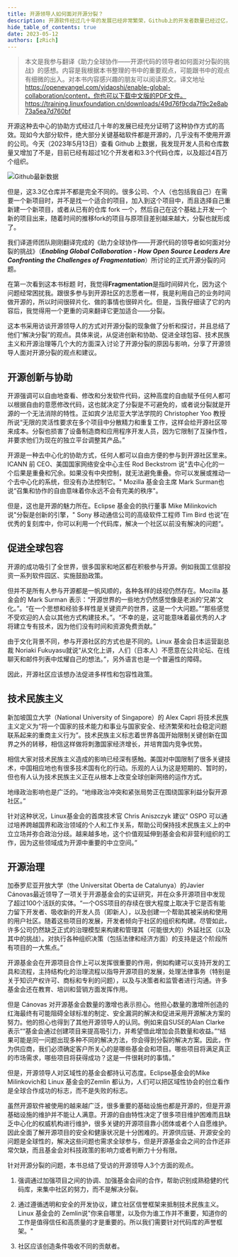 ```yaml
---
title: 开源领导人如何面对开源分裂？
description: 开源软件经过几十年的发展已经非常繁荣，Github上的开发者数量已经过亿，但是分裂现象也越来越严重，大量的优质资源用在重复开发上，另一方面分裂又确实促进创新。我们要开源反对分裂吗？
hide_table_of_contents: true
date: 2023-05-12
authors: [zRich]
---
```


>本文是我参与翻译《助力全球协作——开源代码的领导者如何面对分裂的挑战》的感想。内容是我根据本书整理的书中的重要观点，可能跟书中的观点有细微的出入。对本书内容感兴趣的朋友可以阅读原文。译文地址 https://openevangel.com/yidaoshi/enable-global-collaboration/content，你也可以下载中文版的PDF文件。https://training.linuxfoundation.cn/downloads/49d76f9cda7f9c2e8ab73a5ea7d760bf

开源这种去中心的协助方式经过几十年的发展已经充分证明了这种协作方式的高效。现如今大部分软件，绝大部分关键基础软件都是开源的，几乎没有不使用开源的公司。今天（2023年5月13日）查看 Github 上数据，我发现开发人员和仓库数量又增加了不是，目前已经有超过1亿个开发者和3.3个代码仓库，以及超过4百万个组织。

![Github最新数据](/img/blog/github-about-20230511.png)

但是，这3.3亿仓库并不都是完全不同的。很多公司、个人（也包括我自己）在需要一个新项目时，并不是找一个适合的项目，加入到这个项目中，而且选择自己重新建一个新项目，或者从已有的仓库 fork 一个，然后自己在这个基础上开发一个新的项目出来，随着时间的推移fork的项目与原项目差别越来越大，分裂也就形成了。

我们译道师团队刚刚翻译完成的《助力全球协作——开源代码的领导者如何面对分裂的挑战》（***Enabling Global Collaboration - How Open Source Leaders Are Confronting the Challenges of Fragmentation***）所讨论的正式开源分裂的问题。

在第一次看到这本书标题  时，我觉得**Fragmentation**是指时间碎片化，因为这个问题经常困扰我。跟很多参与到开源社区的志愿者一样，我是利用自己的业务时间做开源的，所以时间很碎片化、做的事情也很碎片化。但是，当我仔细读了它的内容后，我觉得用一个更重的词来翻译它更加适合——分裂。

这本书采用访谈开源领导人的方式对开源分裂的现象做了分析和探讨，并且总结了他们“解决分裂”的观点。具体来说，从促进创新和协助、促进全球包容、技术民族主义和开源治理等几个大的方面深入讨论了开源分裂的原因与影响，分享了开源领导人面对开源分裂的观点和建议。

## 开源创新与协助

开源强调可以自由地查看、修改和分发软件代码，这种高度的自由赋予任何人都可以根据自由的意愿修改代码，这也就决定了分裂是不可避免的，或者说分裂就是开源的一个无法消除的特性。正如宾夕法尼亚大学法学院的 Christopher Yoo 教授所说“无限的灵活性要求在多个项目中分散精力和重复工作，这样会给开源社区带来成本。分裂也损害了设备制造商和应用程序开发人员，因为它限制了互操作性，并要求他们为现在的独立平台调整其产品。”

开源是一种去中心化的协助方式，任何人都可以自由方便的参与到开源社区里来。ICANN 前 CEO、美国国家网络安全中心主任 Rod Beckstrom 说"去中心化的一个后果是重叠和冗余。如果没有中央控制，就无法避免重叠。你可以发展或推动一个去中心化的系统，但没有办法控制它。" Mozilla 基金会主席 Mark Surman也说“召集和协作的自由意味着你永远不会有完美的秩序"。

但是，这也是开源的魅力所在。Eclipse 基金会的执行董事 Mike Milinkovich 说"分裂是创新的引擎，" Sony 移动通信公司的高级软件工程师 Tim Bird 也说”在优秀的复刻库中，你可以利用一个代码库，解决一个社区以前没有解决的问题“。

## 促进全球包容

开源的成功吸引了全世界，很多国家和地区都在积极参与开源。例如我国工信部投资一系列软件园区、实施鼓励政策。

但并不是所有人参与开源都是一帆风顺的，各种各样的歧视仍然存在。Mozilla 基金会的 Mark Surman 表示：“开源世界的一些地方仍然感觉像是老派的‘兄弟’文化。”。“在一个思想和经验多样性是关键资产的世界，这是一个大问题。”“那些感觉不受欢迎的人会以其他方式构建技术。”。“不幸的是，这可能意味着最优秀的人才将建立专有技术，因为他们没有时间和资源免费贡献。”

由于文化背景不同，参与开源社区的方式也是不同的。Linux 基金会日本运营副总裁 Noriaki Fukuyasu就说“从文化上讲，人们（日本人）不愿意在公共论坛、在线聊天和邮件列表中炫耀自己的想法。”，另外语言也是一个普遍性的障碍。

因此，开源社区应该想办法促进多样性和包容性政策。

## 技术民族主义

新加坡国立大学（National University of Singapore）的 Alex Capri 将技术民族主义定义为“将一个国家的技术能力和事业与国家安全、经济繁荣和社会稳定问题联系起来的重商主义行为”。技术民族主义标志着世界各国开始限制关键创新在国界之外的转移，相信这样做将刺激国家经济增长，并培育国内竞争优势。

相信大家对技术民族主义造成的影响已经深有感触。美国对中国限制了很多关键技术，中国相应地也有很多技术国有化的行动。乐观的人认为这是短期的、暂时的，但也有人认为技术民族主义正在从根本上改变全球创新网络的运作方式。

地缘政治影响也是广泛的。“地缘政治冲突和紧张局势正在围绕国家利益分裂开源社区。”

针对这种状况，Linux基金会的首席技术官 Chris Aniszczyk 建议“ OSPO 可以通过培养跨越国界和政治领域的个人和工作关系，帮助公司保持技术民族主义上的中立立场并弥合政治分歧。越来越多地，这个价值观延伸到基金会和非营利组织的工作，因为这些领域成为开源中重要的中立空间。”

## 开源治理

加泰罗尼亚开放大学（the Universitat Oberta de Catalunya）的Javier Cánovas最近领导了一项关于开源基金会的实证研究，并在众多开源项目中发现了超过100个活跃的实体。“一个OSS项目的存续在很大程度上取决于它是否有能力留下开发者、吸收新的开发人员（即新人），以及创建一个帮助其被采纳和使用的用户社区。随着这些项目的发展，开发者倾向于社区的组织和构建。尽管如此，许多公司仍然缺乏正式的治理模型来构建和管理其（可能很大的）外延社区（以及其中的挑战）。对执行各种组织决策（包括法律和经济方面）的支持是这个阶段所有项目的一大焦点。”

开源基金会在开源项目合作上可以发挥很重要的作用，例如构建可以支持开发的工具和流程，主持结构化的治理流程以指导开源项目的发展，处理法律事务（特别是关于知识产权许可、商标和专利的问题），以及与决策者和监管者进行沟通。许多基金会还在教育、培训和营销方面发挥作用。

但是 Cánovas 对开源基金会数量的激增也表示担心。他担心数量的激增所创造的红海最终有可能阻碍全球标准的制定、安全漏洞的解决和促进采用开源解决方案的努力。他的担心也得到了其他开源领导人的认同。例如来自SUSE的Alan Clarke表示““基金会通过创建项目来提高吸引力，并希望借此增加会员数量和收益。”“结果可能是同一问题出现多种不同的解决方法，你会得到分裂的解决方案。因此，作为供应商，我们必须确定客户所关心的是哪些基金会和项目。哪些项目将满足真正的市场需求，哪些项目将获得成功？这是一件很耗时的事情。”

但是，开源领导人对区域性的基金会都持认可态度。Eclipse基金会的Mike Milinkovich和 Linux 基金会的Zemlin 都认为，人们可以把区域性协会的创立看作是全球合作成功的标志，而不是失败的标志。

虽然开源软件被使用的越来越广泛，很多重要的基础设施也都是开源的，但是开源基础设施的维护并不能让人满意。开源的自由特性决定了很多项目维护困难而且缺乏中心化的权威机构进行维护，很多关键的开源项目靠小团体或者个人自愿维护。因此全面了解开源项目的安全和健康状况是十分困难的。开源供应链、开源安全的问题是全球性的，解决这些问题也需求全球参与，但是开源基金会之间的合作还非常欠缺，而且基金会对科技政策的影响力或者判断力十分有限。

针对开源分裂的问题，本书总结了受访的开源领导人3个方面的观点。

1. 强调通过加强项目之间的协调、加强基金会间的合作，帮助识别成熟稳健的代码库，来集中社区的努力，而不是解决分裂。

2. 通过遵循透明和安全的开发协议，建立社区信誉框架来抵制技术民族主义。Linux 基金会的 Zemlin说"你来自哪里，以及你为谁工作并不重要，知道你的工作是值得信任和高质量的才是重要的。所以我们需要针对代码库的声誉框架。"

3. 社区应该创造条件吸收不同的贡献者。
